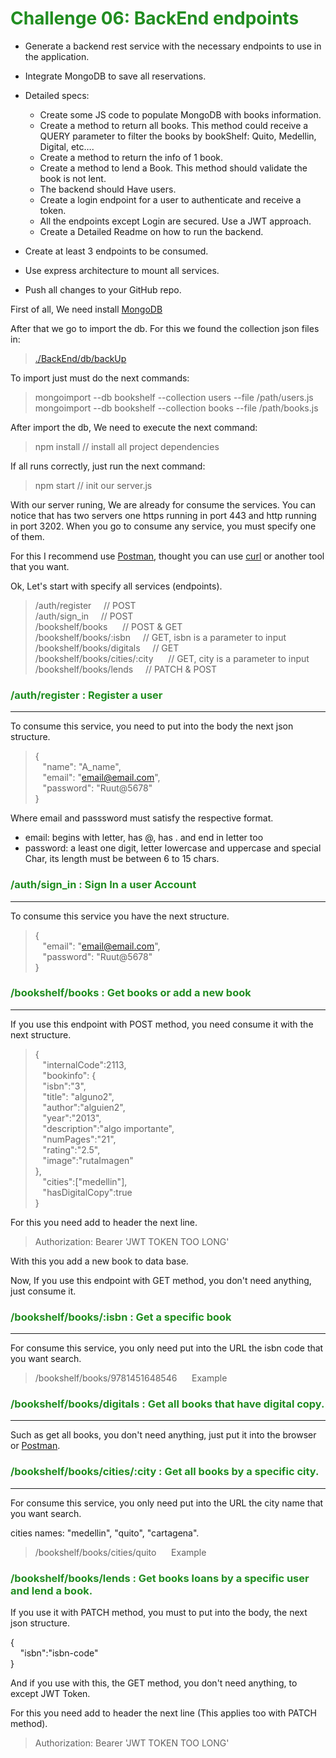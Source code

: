 # <span style="color:#218d21"> Challenge 06: BackEnd endpoints

- Generate a backend rest service with the necessary endpoints to use in the application.
- Integrate MongoDB to save all reservations.
- Detailed specs:
  - Create some JS code to populate MongoDB with books information.
  -  Create a method to return all books. This method could receive a QUERY parameter to filter the books by bookShelf: Quito, Medellin, Digital, etc….
  -  Create a method to return the info of 1 book.
  - Create a method to lend a Book. This method should validate the book is not lent.
  - The backend should Have users.
  - Create a login endpoint for a user to authenticate and receive a token.
  - All the endpoints except Login are secured. Use a JWT approach.
  - Create a Detailed Readme on how to run the backend.

- Create at least 3 endpoints to be consumed.
- Use express architecture to mount all services.
- Push all changes to your GitHub repo.




First of all, We need install [MongoDB](https://docs.mongodb.com/manual/tutorial/install-mongodb-on-windows/)

After that we go to import the db.
For this we found the collection json files in:
> [./BackEnd/db/backUp](https://github.com/Jaimejs0528/JS-School/tree/master/C06/BackEnd/db/backUp)

To import just must do the next commands:

> mongoimport --db bookshelf --collection users --file /path/users.js<br>
> mongoimport --db bookshelf --collection books --file /path/books.js

After import the db, We need to execute the next command:

> npm install // install all project dependencies

If all runs correctly, just run the next command:
> npm start // init our server.js

With our server runing, We are already for consume the services. You can notice that has two servers one https running in port 443 and http running in port 3202. When you go to consume any service, you must specify one of them.

For this I recommend use [Postman](https://www.getpostman.com/), thought you can use [curl](https://curl.haxx.se/) or another tool that you want.

Ok, Let's start with specify all services (endpoints).

> /auth/register&nbsp;&nbsp;&nbsp;&nbsp;&nbsp;// POST<br>
> /auth/sign_in&nbsp;&nbsp;&nbsp;&nbsp;&nbsp;// POST<br>
> /bookshelf/books&nbsp;&nbsp;&nbsp;&nbsp;&nbsp; // POST & GET<br>
> /bookshelf/books/:isbn&nbsp;&nbsp;&nbsp;&nbsp;&nbsp;// GET, isbn is a parameter to input<br>
> /bookshelf/books/digitals&nbsp;&nbsp;&nbsp;&nbsp;&nbsp;// GET<br>
> /bookshelf/books/cities/:city&nbsp;&nbsp;&nbsp;&nbsp;&nbsp; // GET, city is a parameter to input<br>
> /bookshelf/books/lends&nbsp;&nbsp;&nbsp;&nbsp;&nbsp;// PATCH & POST 


### <span style="color:#218d21">/auth/register : Register a user
----------
To consume this service, you need to put into the body the next json structure.

>{<br>
>&nbsp;&nbsp;&nbsp;"name": "A_name",<br>
>&nbsp;&nbsp;&nbsp;"email": "email@email.com",<br>
>&nbsp;&nbsp;&nbsp;"password": "Ruut@5678"<br>
>}<br>

Where email and passsword must satisfy the respective format.
- email: begins with letter, has @, has . and end in letter too
- password: a least one digit, letter lowercase and uppercase and special Char, its length must be between 6 to 15 chars.

### <span style="color:#218d21">/auth/sign_in : Sign In a user Account
---------
To consume this service you have the next structure.

>{<br>
>&nbsp;&nbsp;&nbsp;"email": "email@email.com",<br>
>&nbsp;&nbsp;&nbsp;"password": "Ruut@5678"<br>
>}<br>

### <span style="color:#218d21">/bookshelf/books : Get books or add a new book
---------
If you use this endpoint with POST method, you need consume it with the next structure.

>{<br>
&nbsp;&nbsp;&nbsp;"internalCode":2113,<br>
&nbsp;&nbsp;&nbsp;"bookinfo": {<br>
&nbsp;&nbsp;&nbsp;"isbn":"3",<br>
&nbsp;&nbsp;&nbsp;"title": "alguno2",<br>
&nbsp;&nbsp;&nbsp;"author":"alguien2",<br>
&nbsp;&nbsp;&nbsp;"year":"2013",<br>
&nbsp;&nbsp;&nbsp;"description":"algo importante",<br>
&nbsp;&nbsp;&nbsp;"numPages":"21",<br>
&nbsp;&nbsp;&nbsp;"rating":"2.5",<br>
&nbsp;&nbsp;&nbsp;"image":"rutaImagen"<br>
},<br>
&nbsp;&nbsp;&nbsp;"cities":["medellin"],<br>
&nbsp;&nbsp;&nbsp;"hasDigitalCopy":true<br>
}<br>

For this you need add to header the next line.

> Authorization: Bearer 'JWT TOKEN TOO LONG'

With this you add a new book to data base.

Now, If you use this endpoint with GET method, you don't need anything, just consume it.


### <span style="color:#218d21">/bookshelf/books/:isbn : Get a specific book
---------

For consume this service, you only need put into the URL the isbn code that you want search.

> /bookshelf/books/9781451648546&nbsp;&nbsp;&nbsp;&nbsp;&nbsp;&nbsp;Example

### <span style="color:#218d21">/bookshelf/books/digitals : Get all books that have digital copy.
---------

Such as get all books, you don't need anything, just put it into the browser or [Postman](https://www.getpostman.com/).


### <span style="color:#218d21">/bookshelf/books/cities/:city : Get all books by a specific city.
---------

For consume this service, you only need put into the URL the city name that you want search.

cities names: "medellin", "quito", "cartagena".

> /bookshelf/books/cities/quito&nbsp;&nbsp;&nbsp;&nbsp;&nbsp;&nbsp;Example

### <span style="color:#218d21">/bookshelf/books/lends : Get books loans by a specific user and lend a book.

If you use it with PATCH method, you must to put into the body, the next json structure.

{<br>
&nbsp;&nbsp;&nbsp;&nbsp;"isbn":"isbn-code"<br>
}<br>


And if you use with this, the GET method, you don't need anything, to except JWT Token.

For this you need add to header the next line (This applies too with PATCH method).

> Authorization: Bearer 'JWT TOKEN TOO LONG'
